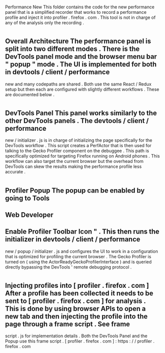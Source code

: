 #
Performance
New
This
folder
contains
the
code
for
the
new
performance
panel
that
is
a
simplified
recorder
that
works
to
record
a
performance
profile
and
inject
it
into
profiler
.
firefox
.
com
.
This
tool
is
not
in
charge
of
any
of
the
analysis
only
the
recording
.
#
#
Overall
Architecture
The
performance
panel
is
split
into
two
different
modes
.
There
is
the
DevTools
panel
mode
and
the
browser
menu
bar
"
popup
"
mode
.
The
UI
is
implemented
for
both
in
devtools
/
client
/
performance
-
new
and
many
codepaths
are
shared
.
Both
use
the
same
React
/
Redux
setup
but
then
each
are
configured
with
slightly
different
workflows
.
These
are
documented
below
.
#
#
#
DevTools
Panel
This
panel
works
similarly
to
the
other
DevTools
panels
.
The
devtools
/
client
/
performance
-
new
/
initializer
.
js
is
in
charge
of
initializing
the
page
specifically
for
the
DevTools
workflow
.
This
script
creates
a
PerfActor
that
is
then
used
for
talking
to
the
Gecko
Profiler
component
on
the
debuggee
.
This
path
is
specifically
optimized
for
targeting
Firefox
running
on
Android
phones
.
This
workflow
can
also
target
the
current
browser
but
the
overhead
from
DevTools
can
skew
the
results
making
the
performance
profile
less
accurate
.
#
#
#
Profiler
Popup
The
popup
can
be
enabled
by
going
to
Tools
-
>
Web
Developer
-
>
Enable
Profiler
Toolbar
Icon
"
.
This
then
runs
the
initializer
in
devtools
/
client
/
performance
-
new
/
popup
/
initializer
.
js
and
configures
the
UI
to
work
in
a
configuration
that
is
optimized
for
profiling
the
current
browser
.
The
Gecko
Profiler
is
turned
on
(
using
the
ActorReadyGeckoProfilerInterface
)
and
is
queried
directly
bypassing
the
DevTools
'
remote
debugging
protocol
.
#
#
Injecting
profiles
into
[
profiler
.
firefox
.
com
]
After
a
profile
has
been
collected
it
needs
to
be
sent
to
[
profiler
.
firefox
.
com
]
for
analysis
.
This
is
done
by
using
browser
APIs
to
open
a
new
tab
and
then
injecting
the
profile
into
the
page
through
a
frame
script
.
See
frame
-
script
.
js
for
implementation
details
.
Both
the
DevTools
Panel
and
the
Popup
use
this
frame
script
.
[
profiler
.
firefox
.
com
]
:
https
:
/
/
profiler
.
firefox
.
com
